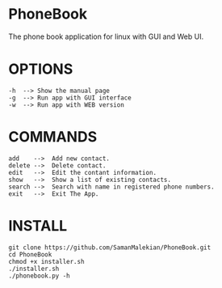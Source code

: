 # PhoneBook
The phone book application for linux with GUI and Web UI.

# OPTIONS

    -h	-->	Show the manual page
    -g	-->	Run app with GUI interface
    -w	-->	Run app with WEB version

# COMMANDS

    add    -->	Add new contact.
    delete -->	Delete contact.
    edit   -->	Edit the contant information.
    show   -->	Show a list of existing contacts.
    search -->	Search with name in registered phone numbers.
    exit   -->	Exit The App.

# INSTALL
    git clone https://github.com/SamanMalekian/PhoneBook.git
    cd PhoneBook
    chmod +x installer.sh
    ./installer.sh
    ./phonebook.py -h
